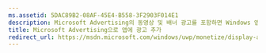 ```yaml
---
ms.assetid: 5DAC89B2-08AF-45E4-B558-3F2903F014E1
description: Microsoft Advertising의 동영상 및 배너 광고를 포함하면 Windows 앱에서 수익을 창출할 수 있습니다. 광고는 PC, 태블릿 및 휴대폰용 Windows 앱에 표시됩니다. Windows 개발자 센터 대시보드를 사용하여 광고 성과를 실시간으로 모니터링할 수 있습니다.
title: Microsoft Advertising으로 앱에 광고 추가
redirect_url: https://msdn.microsoft.com/windows/uwp/monetize/display-ads-in-your-app
---
```


 


<!--HONumber=Mar16_HO5-->


